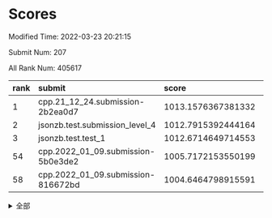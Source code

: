 # Scores

Modified Time: 2022-03-23 20:21:15

Submit Num: 207

All Rank Num: 405617

| rank |               submit               |       score        |       sigma        | pk_num |
| :--- | :--------------------------------- | :----------------- | :----------------- | :----- |
| 1    | cpp.21_12_24.submission-2b2ea0d7   | 1013.1576367381332 | 0.7975352142096832 | 7838   |
| 2    | jsonzb.test.submission_level_4     | 1012.7915392444164 | 0.7801411766871011 | 7840   |
| 3    | jsonzb.test.test_1                 | 1012.6714649714553 | 0.8134162600864547 | 7833   |
| 54   | cpp.2022_01_09.submission-5b0e3de2 | 1005.7172153550199 | 0.7195447841798287 | 7838   |
| 58   | cpp.2022_01_09.submission-816672bd | 1004.6464798915591 | 0.7355793600415915 | 7837   |


<details>
<summary>全部</summary>

| rank |                 submit                 |       score        |       sigma        | pk_num |
| :--- | :------------------------------------- | :----------------- | :----------------- | :----- |
| 1    | cpp.21_12_24.submission-2b2ea0d7       | 1013.1576367381332 | 0.7975352142096832 | 7838   |
| 2    | jsonzb.test.submission_level_4         | 1012.7915392444164 | 0.7801411766871011 | 7840   |
| 3    | jsonzb.test.test_1                     | 1012.6714649714553 | 0.8134162600864547 | 7833   |
| 4    | gobigger.level_3.submission_level_3_15 | 1012.3646760247573 | 0.7745210412048237 | 7837   |
| 5    | gobigger.level_3.submission_level_3_0  | 1012.322369785674  | 0.8057514483485801 | 7840   |
| 6    | gobigger.level_3.submission_level_3_21 | 1011.1946653964116 | 0.7630160909355447 | 7833   |
| 7    | gobigger.level_3.submission_level_3_25 | 1011.0798520026167 | 0.7715458024061884 | 7838   |
| 8    | gobigger.level_3.submission_level_3_38 | 1010.9541130193829 | 0.7658793751410192 | 7833   |
| 9    | gobigger.level_3.submission_level_3_11 | 1010.846626647683  | 0.7775913959048619 | 7839   |
| 10   | gobigger.level_3.submission_level_3_12 | 1010.8460949964392 | 0.7847203231791025 | 7845   |
| 11   | gobigger.level_3.submission_level_3_28 | 1010.8268518337021 | 0.7578916270403638 | 7835   |
| 12   | gobigger.level_3.submission_level_3_41 | 1010.7491588254904 | 0.7836822647717478 | 7836   |
| 13   | gobigger.level_3.submission_level_3_29 | 1010.7280386736962 | 0.7575156772479468 | 7839   |
| 14   | gobigger.level_3.submission_level_3_33 | 1010.6476735007383 | 0.7720725360323216 | 7840   |
| 15   | gobigger.level_3.submission_level_3_14 | 1010.6331661273791 | 0.7696027886201957 | 7836   |
| 16   | gobigger.level_3.submission_level_3_4  | 1010.6230589853961 | 0.7538968032034796 | 7838   |
| 17   | gobigger.level_3.submission_level_3_49 | 1010.5575349392924 | 0.7465950256646626 | 7841   |
| 18   | gobigger.level_3.submission_level_3_34 | 1010.545749279621  | 0.7732464455942292 | 7834   |
| 19   | gobigger.level_3.submission_level_3_20 | 1010.527911070408  | 0.7491400601274091 | 7835   |
| 20   | gobigger.level_3.submission_level_3_22 | 1010.5276305933494 | 0.7536010787526318 | 7836   |
| 21   | gobigger.level_3.submission_level_3_47 | 1010.5225265302785 | 0.7757350017451388 | 7841   |
| 22   | gobigger.level_3.submission_level_3_24 | 1010.4292150461424 | 0.7672609476894992 | 7835   |
| 23   | gobigger.level_3.submission_level_3_26 | 1010.3921855496411 | 0.7590616029025946 | 7840   |
| 24   | gobigger.level_3.submission_level_3_30 | 1010.3663467079792 | 0.7647260640344031 | 7835   |
| 25   | gobigger.level_3.submission_level_3_45 | 1010.2762872193765 | 0.7402908182613291 | 7839   |
| 26   | gobigger.level_3.submission_level_3_1  | 1010.2616535960921 | 0.7719629033279034 | 7845   |
| 27   | gobigger.level_3.submission_level_3_44 | 1010.2201133991497 | 0.7542570498229049 | 7841   |
| 28   | gobigger.level_3.submission_level_3_27 | 1010.0835317636074 | 0.779313399436911  | 7840   |
| 29   | gobigger.level_3.submission_level_3_9  | 1010.0097927752385 | 0.7810776215081081 | 7839   |
| 30   | gobigger.level_3.submission_level_3_42 | 1009.9862047061386 | 0.7603437945895172 | 7835   |
| 31   | gobigger.level_3.submission_level_3_39 | 1009.9130549399644 | 0.7355263211883768 | 7843   |
| 32   | gobigger.level_3.submission_level_3_19 | 1009.908365251577  | 0.7698063688364742 | 7830   |
| 33   | gobigger.level_3.submission_level_3_2  | 1009.8889091124397 | 0.7420303426271335 | 7836   |
| 34   | gobigger.level_3.submission_level_3_36 | 1009.8195122627538 | 0.7430789423714558 | 7830   |
| 35   | gobigger.level_3.submission_level_3_5  | 1009.792657122273  | 0.7619151826265476 | 7842   |
| 36   | gobigger.level_3.submission_level_3_13 | 1009.7294455901584 | 0.7459175900739504 | 7836   |
| 37   | gobigger.level_3.submission_level_3_43 | 1009.6323732271186 | 0.7552143391743577 | 7839   |
| 38   | gobigger.level_3.submission_level_3_6  | 1009.6163516635548 | 0.7709593755559987 | 7842   |
| 39   | gobigger.level_3.submission_level_3_23 | 1009.5465207591587 | 0.737316868172063  | 7843   |
| 40   | gobigger.level_3.submission_level_3_7  | 1009.3847755775295 | 0.7653390249364614 | 7840   |
| 41   | gobigger.level_3.submission_level_3_35 | 1009.3829988201513 | 0.7391361194326707 | 7837   |
| 42   | gobigger.level_3.submission_level_3_8  | 1009.0817512415706 | 0.7320661964270252 | 7839   |
| 43   | gobigger.level_3.submission_level_3_17 | 1008.9825568987382 | 0.7483651114327369 | 7841   |
| 44   | gobigger.level_3.submission_level_3_10 | 1008.9641944841302 | 0.7353746495137823 | 7839   |
| 45   | gobigger.level_3.submission_level_3_16 | 1008.8833437560229 | 0.7423491881921387 | 7842   |
| 46   | gobigger.level_3.submission_level_3_3  | 1008.6807301199169 | 0.7565531001597359 | 7834   |
| 47   | gobigger.level_3.submission_level_3_40 | 1008.5656857472205 | 0.7395450220082006 | 7842   |
| 48   | gobigger.level_3.submission_level_3_48 | 1008.546770255903  | 0.7584454090806966 | 7840   |
| 49   | gobigger.level_3.submission_level_3_37 | 1008.3831964361624 | 0.7235876685875108 | 7834   |
| 50   | gobigger.level_3.submission_level_3_18 | 1008.3164604306128 | 0.7513558229877004 | 7834   |
| 51   | gobigger.level_3.submission_level_3_46 | 1008.2460712668789 | 0.7347857816999657 | 7839   |
| 52   | gobigger.level_3.submission_level_3_31 | 1008.1757687861867 | 0.741582767974788  | 7836   |
| 53   | gobigger.level_3.submission_level_3_32 | 1007.8509851881255 | 0.7430672366614    | 7839   |
| 54   | cpp.2022_01_09.submission-5b0e3de2     | 1005.7172153550199 | 0.7195447841798287 | 7838   |
| 55   | gobigger.level_1.submission_level_1_47 | 1005.0363100008037 | 0.7300910798830579 | 7836   |
| 56   | gobigger.level_1.submission_level_1_30 | 1004.6826602380296 | 0.7132144455822453 | 7832   |
| 57   | gobigger.level_1.submission_level_1_3  | 1004.6526468040933 | 0.7224932227515247 | 7836   |
| 58   | cpp.2022_01_09.submission-816672bd     | 1004.6464798915591 | 0.7355793600415915 | 7837   |
| 59   | gobigger.level_1.submission_level_1_20 | 1004.5469139574774 | 0.7188264690342482 | 7838   |
| 60   | gobigger.level_1.submission_level_1_41 | 1004.4531239745538 | 0.7147791217098332 | 7831   |
| 61   | gobigger.level_1.submission_level_1_11 | 1004.4459581613497 | 0.7104227058159406 | 7838   |
| 62   | gobigger.level_1.submission_level_1_12 | 1004.2182010971974 | 0.7186799682550123 | 7838   |
| 63   | gobigger.level_1.submission_level_1_14 | 1004.1603789684975 | 0.7373480102813376 | 7842   |
| 64   | gobigger.level_1.submission_level_1_37 | 1004.0197476942704 | 0.7269896442341627 | 7838   |
| 65   | gobigger.level_1.submission_level_1_33 | 1003.9446302060608 | 0.720457446094646  | 7842   |
| 66   | gobigger.level_1.submission_level_1_42 | 1003.9406445001464 | 0.7070494502242732 | 7836   |
| 67   | gobigger.level_1.submission_level_1_43 | 1003.9226366035797 | 0.7312788196382735 | 7835   |
| 68   | gobigger.level_1.submission_level_1_4  | 1003.8926782139916 | 0.7269560907824715 | 7832   |
| 69   | gobigger.level_1.submission_level_1_0  | 1003.830102209923  | 0.719228308607665  | 7837   |
| 70   | gobigger.level_1.submission_level_1_44 | 1003.8047362412394 | 0.714638218502088  | 7840   |
| 71   | gobigger.level_1.submission_level_1_13 | 1003.7147408874289 | 0.7209107362636172 | 7836   |
| 72   | gobigger.level_1.submission_level_1_40 | 1003.6860489327339 | 0.712852725301537  | 7840   |
| 73   | gobigger.level_1.submission_level_1_31 | 1003.6844723203222 | 0.7203676490915695 | 7843   |
| 74   | gobigger.level_1.submission_level_1_7  | 1003.5188540371993 | 0.7220498326221454 | 7838   |
| 75   | gobigger.level_1.submission_level_1_34 | 1003.5060123977692 | 0.7192085983472636 | 7838   |
| 76   | gobigger.level_1.submission_level_1_24 | 1003.4700850808218 | 0.7334329566819295 | 7832   |
| 77   | gobigger.level_1.submission_level_1_29 | 1003.455806559206  | 0.73355353897783   | 7839   |
| 78   | gobigger.level_1.submission_level_1_22 | 1003.3726448276315 | 0.7197615659283245 | 7839   |
| 79   | gobigger.level_1.submission_level_1_46 | 1003.3477328085553 | 0.7111426960804301 | 7833   |
| 80   | gobigger.level_1.submission_level_1_49 | 1003.3232076889194 | 0.7097473060469195 | 7835   |
| 81   | gobigger.level_1.submission_level_1_1  | 1003.2486579977473 | 0.723296528887324  | 7841   |
| 82   | gobigger.level_1.submission_level_1_23 | 1003.2414609571389 | 0.7162640361711505 | 7831   |
| 83   | gobigger.level_1.submission_level_1_48 | 1003.2198284703924 | 0.7109609877848406 | 7834   |
| 84   | gobigger.level_1.submission_level_1_8  | 1003.1994091304338 | 0.7131424182518036 | 7834   |
| 85   | gobigger.level_1.submission_level_1_17 | 1003.1793615495017 | 0.7097098415344895 | 7836   |
| 86   | gobigger.level_1.submission_level_1_5  | 1003.1630359642552 | 0.7233186712608031 | 7834   |
| 87   | gobigger.level_1.submission_level_1_10 | 1003.1278060109655 | 0.7169750767764106 | 7839   |
| 88   | gobigger.level_1.submission_level_1_26 | 1003.1026629393842 | 0.7169205824328281 | 7836   |
| 89   | gobigger.level_1.submission_level_1_15 | 1003.004542962023  | 0.7326911006331251 | 7839   |
| 90   | gobigger.level_1.submission_level_1_6  | 1002.9807804225325 | 0.7138603859151696 | 7838   |
| 91   | gobigger.level_1.submission_level_1_35 | 1002.9472620506064 | 0.7230282936296514 | 7838   |
| 92   | gobigger.level_1.submission_level_1_18 | 1002.921728100774  | 0.7183010442150456 | 7836   |
| 93   | gobigger.level_1.submission_level_1_19 | 1002.8101546521111 | 0.723697857642103  | 7830   |
| 94   | gobigger.level_1.submission_level_1_2  | 1002.7472992665148 | 0.7131047917463175 | 7842   |
| 95   | gobigger.level_1.submission_level_1_9  | 1002.6698367034736 | 0.7108649450511814 | 7837   |
| 96   | gobigger.level_1.submission_level_1_21 | 1002.6083801627694 | 0.7128763010524929 | 7837   |
| 97   | gobigger.level_1.submission_level_1_32 | 1002.5464815329308 | 0.7122659155614239 | 7841   |
| 98   | gobigger.level_1.submission_level_1_38 | 1002.5363032322562 | 0.7132146755971474 | 7835   |
| 99   | gobigger.level_1.submission_level_1_27 | 1002.5150617518304 | 0.7145321573372395 | 7841   |
| 100  | gobigger.level_1.submission_level_1_25 | 1002.376631990341  | 0.7155689493121153 | 7835   |
| 101  | gobigger.level_1.submission_level_1_28 | 1002.355905750807  | 0.706234347718121  | 7838   |
| 102  | gobigger.level_1.submission_level_1_45 | 1002.3209419221171 | 0.7206609324467244 | 7835   |
| 103  | gobigger.level_1.submission_level_1_16 | 1002.2600967508882 | 0.716797038025343  | 7836   |
| 104  | gobigger.level_1.submission_level_1_36 | 1002.1579213711944 | 0.7074047005545532 | 7836   |
| 105  | gobigger.level_1.submission_level_1_39 | 1002.0477579029101 | 0.7174461979921607 | 7836   |
| 106  | gobigger.random.submission_random_33   | 998.3449611195467  | 0.7018245952351342 | 7841   |
| 107  | gobigger.random.submission_random_14   | 997.1650644315798  | 0.7148393832759969 | 7837   |
| 108  | gobigger.random.submission_random_19   | 996.944109379981   | 0.7139283995094081 | 7834   |
| 109  | gobigger.random.submission_random_3    | 996.9384175620332  | 0.714275652576754  | 7840   |
| 110  | gobigger.random.submission_random_26   | 996.925468234608   | 0.7103988991812348 | 7840   |
| 111  | gobigger.random.submission_random_29   | 996.8835520369888  | 0.7019863957670895 | 7837   |
| 112  | gobigger.random.submission_random_32   | 996.844408309348   | 0.7103852892394867 | 7834   |
| 113  | gobigger.random.submission_random_0    | 996.7217395203205  | 0.7083434553171882 | 7837   |
| 114  | gobigger.random.submission_random_20   | 996.7024273291728  | 0.7018494033695336 | 7845   |
| 115  | gobigger.random.submission_random_18   | 996.6479586111832  | 0.7111198744401208 | 7834   |
| 116  | gobigger.random.submission_random_9    | 996.5082235909878  | 0.7093908520479848 | 7840   |
| 117  | gobigger.random.submission_random_35   | 996.4152695753751  | 0.7158833218249148 | 7839   |
| 118  | gobigger.random.submission_random_11   | 996.3155436073589  | 0.7240295007025462 | 7838   |
| 119  | gobigger.random.submission_random_28   | 996.3098418332563  | 0.7102063543184062 | 7839   |
| 120  | gobigger.random.submission_random_49   | 996.1640853904281  | 0.6954958531556611 | 7838   |
| 121  | gobigger.random.submission_random_23   | 996.0432627309333  | 0.7094600738728613 | 7838   |
| 122  | gobigger.random.submission_random_48   | 996.018459190835   | 0.7074432976300659 | 7835   |
| 123  | gobigger.random.submission_random_27   | 995.9917828614203  | 0.7135306971527441 | 7837   |
| 124  | gobigger.random.submission_random_46   | 995.9707087167158  | 0.7178250139205771 | 7837   |
| 125  | gobigger.random.submission_random_42   | 995.9117731286767  | 0.7307729621117331 | 7838   |
| 126  | gobigger.random.submission_random_31   | 995.8934599317541  | 0.7130030616018628 | 7838   |
| 127  | gobigger.random.submission_random_44   | 995.8928984445374  | 0.7139391434378906 | 7840   |
| 128  | gobigger.random.submission_random_6    | 995.8921348929077  | 0.7272988988522852 | 7842   |
| 129  | gobigger.random.submission_random_45   | 995.886739198121   | 0.7143305816077329 | 7839   |
| 130  | gobigger.random.submission_random_34   | 995.8382906327628  | 0.7128903662509631 | 7843   |
| 131  | gobigger.random.submission_random_22   | 995.7796427503711  | 0.7294609997299839 | 7837   |
| 132  | gobigger.random.submission_random_43   | 995.7671442395979  | 0.7073982238579583 | 7835   |
| 133  | gobigger.random.submission_random_21   | 995.732535496343   | 0.7236098125723657 | 7841   |
| 134  | gobigger.random.submission_random_15   | 995.7320476511615  | 0.7165304233487829 | 7836   |
| 135  | gobigger.random.submission_random_37   | 995.7038742006606  | 0.6970602968298831 | 7838   |
| 136  | gobigger.random.submission_random_1    | 995.6821889714892  | 0.698005257112353  | 7840   |
| 137  | gobigger.random.submission_random_17   | 995.6326877682494  | 0.711834112612852  | 7842   |
| 138  | gobigger.random.submission_random_5    | 995.5931622728659  | 0.7139405017025869 | 7840   |
| 139  | gobigger.random.submission_random_41   | 995.5555769324562  | 0.7161181842602251 | 7837   |
| 140  | gobigger.random.submission_random_16   | 995.5550170159111  | 0.7129326845688906 | 7837   |
| 141  | gobigger.random.submission_random_25   | 995.5533811058093  | 0.711631576605071  | 7837   |
| 142  | gobigger.random.submission_random_40   | 995.5193930435536  | 0.7148026885979323 | 7834   |
| 143  | gobigger.random.submission_random_4    | 995.4889177567651  | 0.7157182024808664 | 7837   |
| 144  | gobigger.random.submission_random_38   | 995.4535532683099  | 0.7210216779929801 | 7836   |
| 145  | gobigger.random.submission_random_13   | 995.4158080646157  | 0.7222981436115453 | 7841   |
| 146  | gobigger.random.submission_random_12   | 995.4057739128788  | 0.7165289939129188 | 7840   |
| 147  | gobigger.random.submission_random_24   | 995.2986848655204  | 0.7015732233655105 | 7843   |
| 148  | gobigger.random.submission_random_2    | 995.2341070105217  | 0.7184429557053758 | 7835   |
| 149  | gobigger.random.submission_random_36   | 995.2176392200874  | 0.7052564213410661 | 7843   |
| 150  | gobigger.random.submission_random_47   | 995.0667444083148  | 0.7202994647372029 | 7834   |
| 151  | gobigger.random.submission_random_39   | 994.9970361141939  | 0.7306222054633665 | 7844   |
| 152  | gobigger.random.submission_random_30   | 994.9501124128732  | 0.7080159038736465 | 7839   |
| 153  | gobigger.level_2.submission_level_2_19 | 994.7358282634727  | 0.7196253787693155 | 7841   |
| 154  | gobigger.random.submission_random_10   | 994.6142486615046  | 0.7228070891473816 | 7838   |
| 155  | gobigger.random.submission_random_7    | 994.5093015118204  | 0.7088906450423237 | 7836   |
| 156  | gobigger.random.submission_random_8    | 994.4890632641806  | 0.7213060549039851 | 7833   |
| 157  | gobigger.level_2.submission_level_2_33 | 993.7332928036038  | 0.7313408044450486 | 7841   |
| 158  | gobigger.level_2.submission_level_2_6  | 993.730263838308   | 0.7264067295663218 | 7837   |
| 159  | gobigger.level_2.submission_level_2_11 | 993.6077551413744  | 0.732242976139191  | 7837   |
| 160  | gobigger.level_2.submission_level_2_14 | 993.3926541185112  | 0.7271392446603784 | 7843   |
| 161  | gobigger.level_2.submission_level_2_38 | 993.2004730208124  | 0.7269320510078483 | 7839   |
| 162  | gobigger.level_2.submission_level_2_2  | 993.1453702127942  | 0.7191220308199494 | 7842   |
| 163  | gobigger.level_2.submission_level_2_16 | 993.0156808375331  | 0.738695137846417  | 7839   |
| 164  | gobigger.level_2.submission_level_2_44 | 992.9995722862742  | 0.7402559951950135 | 7837   |
| 165  | gobigger.level_2.submission_level_2_3  | 992.9208761825475  | 0.7250064224753514 | 7835   |
| 166  | gobigger.level_2.submission_level_2_4  | 992.7527690264538  | 0.7328188898454223 | 7836   |
| 167  | gobigger.level_2.submission_level_2_21 | 992.7303900855826  | 0.7175459947717324 | 7838   |
| 168  | gobigger.level_2.submission_level_2_41 | 992.6214492649583  | 0.7471390364317504 | 7839   |
| 169  | gobigger.level_2.submission_level_2_42 | 992.6145919441209  | 0.7499567688918081 | 7841   |
| 170  | gobigger.level_2.submission_level_2_23 | 992.5503914839858  | 0.7397589832086204 | 7840   |
| 171  | gobigger.level_2.submission_level_2_8  | 992.483791566334   | 0.7319714546080742 | 7839   |
| 172  | gobigger.level_2.submission_level_2_22 | 992.4548378299744  | 0.7438387905773084 | 7842   |
| 173  | gobigger.level_2.submission_level_2_47 | 992.4495060276743  | 0.7362764435503071 | 7832   |
| 174  | gobigger.level_2.submission_level_2_36 | 992.3948571862973  | 0.7549743279424753 | 7838   |
| 175  | gobigger.level_2.submission_level_2_9  | 992.3402546025382  | 0.7471488356408325 | 7841   |
| 176  | gobigger.level_2.submission_level_2_48 | 992.2366286143057  | 0.7390504290346506 | 7837   |
| 177  | gobigger.level_2.submission_level_2_5  | 992.2324177511717  | 0.7284256452131153 | 7839   |
| 178  | gobigger.level_2.submission_level_2_1  | 992.2310639655866  | 0.7298256735713927 | 7836   |
| 179  | gobigger.level_2.submission_level_2_26 | 992.0786014137601  | 0.736263177055597  | 7838   |
| 180  | gobigger.level_2.submission_level_2_49 | 992.0649886505812  | 0.7430795060465871 | 7839   |
| 181  | gobigger.level_2.submission_level_2_45 | 992.0522457499236  | 0.7469649693526725 | 7842   |
| 182  | gobigger.level_2.submission_level_2_27 | 992.0074485122587  | 0.732968924147979  | 7833   |
| 183  | gobigger.level_2.submission_level_2_7  | 992.0048744947219  | 0.7581166032133129 | 7840   |
| 184  | gobigger.level_2.submission_level_2_39 | 991.976976211507   | 0.7393094937337037 | 7837   |
| 185  | gobigger.level_2.submission_level_2_24 | 991.9670605329786  | 0.7567213388371047 | 7840   |
| 186  | gobigger.level_2.submission_level_2_40 | 991.939200203688   | 0.7575493773488671 | 7839   |
| 187  | gobigger.level_2.submission_level_2_13 | 991.9117649387834  | 0.7340911179782517 | 7844   |
| 188  | gobigger.level_2.submission_level_2_46 | 991.8921377472066  | 0.732480672082722  | 7839   |
| 189  | gobigger.level_2.submission_level_2_29 | 991.8091742758668  | 0.7423155621156359 | 7840   |
| 190  | gobigger.level_2.submission_level_2_35 | 991.7318088149555  | 0.7689294646517867 | 7839   |
| 191  | gobigger.level_2.submission_level_2_31 | 991.7240957247268  | 0.7406909286042448 | 7840   |
| 192  | gobigger.level_2.submission_level_2_25 | 991.7179342175818  | 0.734674399907909  | 7840   |
| 193  | gobigger.level_2.submission_level_2_32 | 991.686560629872   | 0.7468358668668584 | 7835   |
| 194  | gobigger.level_2.submission_level_2_34 | 991.6100223236742  | 0.7405116094801252 | 7841   |
| 195  | gobigger.level_2.submission_level_2_30 | 991.6078653453036  | 0.7594678645280935 | 7838   |
| 196  | gobigger.level_2.submission_level_2_20 | 991.6045686991025  | 0.7329869670418208 | 7836   |
| 197  | gobigger.level_2.submission_level_2_0  | 991.5659993738399  | 0.7480066498817707 | 7839   |
| 198  | gobigger.level_2.submission_level_2_17 | 991.441823115466   | 0.7586043185252803 | 7841   |
| 199  | gobigger.level_2.submission_level_2_18 | 991.1966985558324  | 0.7409454747017864 | 7841   |
| 200  | gobigger.level_2.submission_level_2_15 | 991.1571314221159  | 0.7391348575361354 | 7840   |
| 201  | gobigger.level_2.submission_level_2_43 | 990.9700676169213  | 0.7633536930081414 | 7835   |
| 202  | gobigger.level_2.submission_level_2_37 | 990.4293114545819  | 0.7722668891254966 | 7840   |
| 203  | gobigger.level_2.submission_level_2_10 | 990.3923978639879  | 0.7582408274885755 | 7843   |
| 204  | gobigger.level_2.submission_level_2_12 | 990.1768819861334  | 0.7464429583917068 | 7841   |
| 205  | gobigger.level_2.submission_level_2_28 | 990.0861284379482  | 0.7721298409110828 | 7842   |
| 206  | gobigger.none.submission_none_0        | 978.8414735611989  | 1.2537132840119312 | 7843   |
| 207  | gobigger.none.submission_none_1        | 977.7763306579832  | 1.403700021214848  | 7837   |

</details>